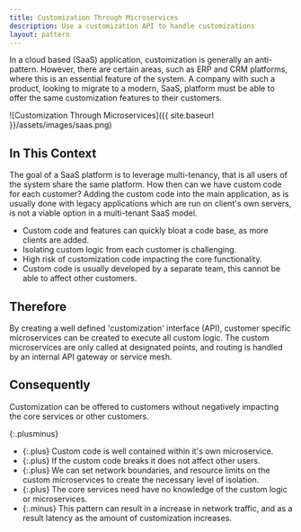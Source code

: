 ```yaml
---
title: Customization Through Microservices
description: Use a customization API to handle customizations
layout: pattern
---
```


In a cloud based (SaaS) application, customization is generally an anti-pattern. However, there are certain areas, such as ERP and CRM platforms, where this is an essential feature of the system. A company with such a product, looking to migrate to a modern, SaaS, platform must be able to offer the same customization features to their customers.

![Customization Through Microservices]({{ site.baseurl }}/assets/images/saas.png)


## In This Context

The goal of a SaaS platform is to leverage multi-tenancy, that is all users of the system share the same platform. How then can we have custom code for each customer? Adding the custom code into the main application, as is usually done with legacy applications which are run on client's own servers, is not a viable option in a multi-tenant SaaS model.

- Custom code and features can quickly bloat a code base, as more clients are added.
- Isolating custom logic from each customer is challenging.
- High risk of customization code impacting the core functionality.
- Custom code is usually developed by a separate team, this cannot be able to affect other customers.

## Therefore

By creating a well defined 'customization' interface (API), customer specific microservices can be created to execute all custom logic. The custom microservices are only called at designated points, and routing is handled by an internal API gateway or service mesh.

## Consequently

Customization can be offered to customers without negatively impacting the core services or other customers.

{:.plusminus}
- {:.plus} Custom code is well contained within it's own microservice.
- {:.plus} If the custom code breaks it does not affect other users.
- {:.plus} We can set network boundaries, and resource limits on the custom microservices to create the necessary level of isolation.
- {:.plus} The core services need have no knowledge of the custom logic or microservices.
- {:.minus} This pattern can result in a increase in network traffic, and as a result latency as the amount of customization increases.


